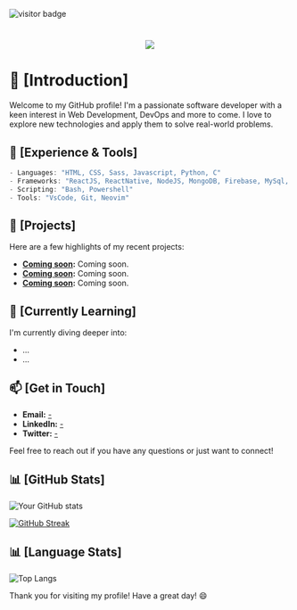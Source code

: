 ![visitor badge](https://visitor-badge.laobi.icu/badge?page_id=wgs45.wgs45)

<h1 align="center">
    <img src="https://readme-typing-svg.herokuapp.com/?font=Fira+code&size=35&center=true&vCenter=true&width=500&height=120&duration=4000&lines=Profile+Preview...;" />
</h1>

# 🎲 [Introduction]

Welcome to my GitHub profile! I'm a passionate software developer with a keen interest in Web Development, DevOps and more to come. I love to explore new technologies and apply them to solve real-world problems.

## 🧬 [Experience & Tools]
```c
- Languages: "HTML, CSS, Sass, Javascript, Python, C"
- Frameworks: "ReactJS, ReactNative, NodeJS, MongoDB, Firebase, MySql, Bootstrap, Material-UI, Arduino"
- Scripting: "Bash, Powershell"
- Tools: "VsCode, Git, Neovim"
```

## 🚀 [Projects]
Here are a few highlights of my recent projects:
- **[Coming soon](link-to-project):** Coming soon.
- **[Coming soon](link-to-project):** Coming soon.
- **[Coming soon](link-to-project):** Coming soon.

## 🌱 [Currently Learning]
I'm currently diving deeper into:
- ...
- ...

## 📫 [Get in Touch]
- **Email:** [-](...)
- **LinkedIn:** [-](...)
- **Twitter:** [-](...)

Feel free to reach out if you have any questions or just want to connect!

## 📊 [GitHub Stats]
![Your GitHub stats](https://github-readme-stats.vercel.app/api?username=wgs45&show_icons=true&theme=tokyonight)

[![GitHub Streak](https://streak-stats.demolab.com?user=wgs45&theme=tokyonight)](https://git.io/streak-stats)

## 📊 [Language Stats]

![Top Langs](https://github-readme-stats.vercel.app/api/top-langs/?username=wgs45&layout=compact&theme=tokyonight)

Thank you for visiting my profile! Have a great day! 😄
